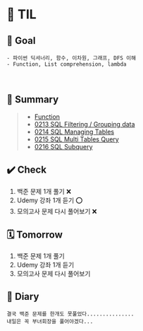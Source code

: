 # 📒 TIL 
## 🎯 Goal 
```
- 파이썬 딕셔너리, 함수, 이차원, 그래프, DFS 이해
- Function, List comprehension, lambda
```
&nbsp;
## 📝 Summary
> - [Function](/Users/synn/Desktop/TIL/Feb/0210/function.md)
> - [0213 SQL Filtering / Grouping data](/Users/synn/Desktop/TIL/Feb/0213/SQL.md)
> - [0214 SQL Managing Tables](/Users/synn/Desktop/TIL/Feb/0214/SQL_Managing_Tables.md)
> - [0215 SQL Multi Tables Query](/Users/synn/Desktop/TIL/Feb/0215/SQL_Multi_Table_Query.md)
> - [0216 SQL Subquery](/Users/synn/Desktop/TIL/Feb/0216/SQL_Subquery.md)
&nbsp;

## ✔️ Check
1. 백준 문제 1개 풀기 ❌
2. Udemy 강좌 1개 듣기 ⭕️
3. 모의고사 문제 다시 풀어보기 ❌


## 🗓 Tomorrow
1. 백준 문제 1개 풀기 
2. Udemy 강좌 1개 듣기
3. 모의고사 문제 다시 풀어보기

## 💭 Diary
```
결국 백준 문제를 한개도 못풀었다...............
내일은 꼭 부녀회장을 풀어야겠다...
```
